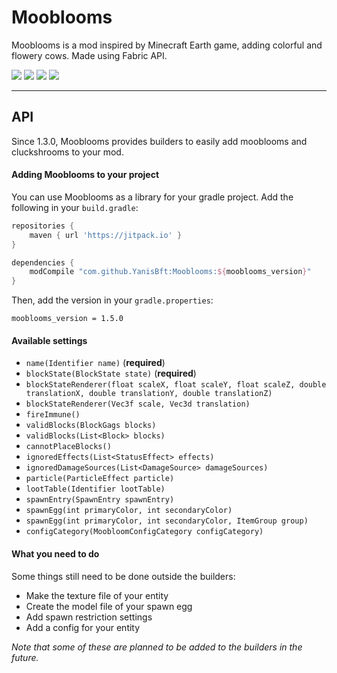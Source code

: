 # Mooblooms

Mooblooms is a mod inspired by Minecraft Earth game, adding colorful and flowery cows.
Made using Fabric API.

[![](http://cf.way2muchnoise.eu/full_mooblooms_downloads.svg)](https://www.curseforge.com/minecraft/mc-mods/mooblooms)
[![](http://cf.way2muchnoise.eu/versions/minecraft_mooblooms_all.svg)](https://www.curseforge.com/minecraft/mc-mods/mooblooms)
[![](https://img.shields.io/github/v/tag/YanisBft/Mooblooms?label=version)](https://www.curseforge.com/minecraft/mc-mods/mooblooms)
[![](https://img.shields.io/github/license/YanisBft/Mooblooms.svg)](LICENSE)

---

## API
Since 1.3.0, Mooblooms provides builders to easily add mooblooms and cluckshrooms to your mod.

#### Adding Mooblooms to your project
You can use Mooblooms as a library for your gradle project. Add the following in your ``build.gradle``:
```gradle
repositories {
    maven { url 'https://jitpack.io' }
}

dependencies {
    modCompile "com.github.YanisBft:Mooblooms:${mooblooms_version}"
}
```
Then, add the version in your ``gradle.properties``:
```properties
mooblooms_version = 1.5.0
```

#### Available settings
* ``name(Identifier name)`` (**required**)
* ``blockState(BlockState state)`` (**required**)
* ``blockStateRenderer(float scaleX, float scaleY, float scaleZ, double translationX, double translationY, double translationZ)``
* ``blockStateRenderer(Vec3f scale, Vec3d translation)``
* ``fireImmune()``
* ``validBlocks(BlockGags blocks)``
* ``validBlocks(List<Block> blocks)``
* ``cannotPlaceBlocks()``
* ``ignoredEffects(List<StatusEffect> effects)``
* ``ignoredDamageSources(List<DamageSource> damageSources)``
* ``particle(ParticleEffect particle)``
* ``lootTable(Identifier lootTable)``
* ``spawnEntry(SpawnEntry spawnEntry)``
* ``spawnEgg(int primaryColor, int secondaryColor)``
* ``spawnEgg(int primaryColor, int secondaryColor, ItemGroup group)``
* ``configCategory(MoobloomConfigCategory configCategory)``

#### What you need to do
Some things still need to be done outside the builders:
* Make the texture file of your entity
* Create the model file of your spawn egg
* Add spawn restriction settings
* Add a config for your entity

*Note that some of these are planned to be added to the builders in the future.*
